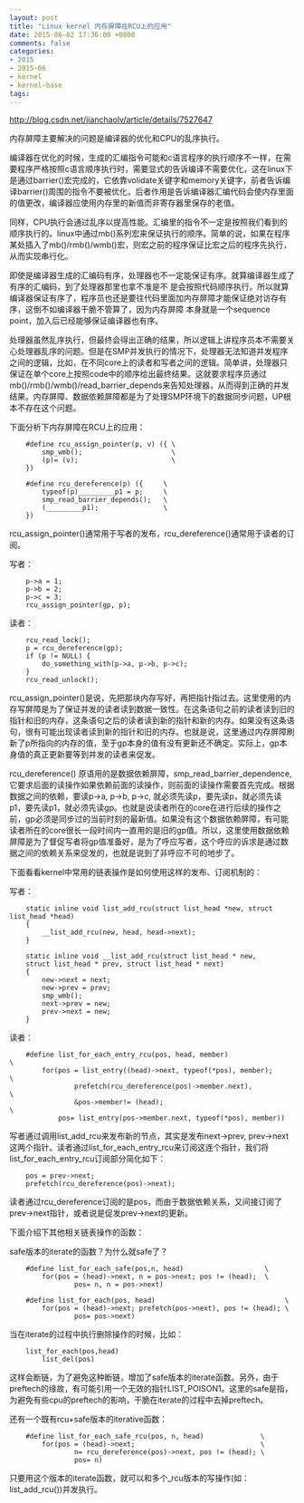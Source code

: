 ```yaml
---
layout: post
title: "Linux kernel 内存屏障在RCU上的应用"
date: 2015-06-02 17:36:00 +0800
comments: false
categories:
- 2015
- 2015~06
- kernel
- kernel~base
tags:
---
```

http://blog.csdn.net/jianchaolv/article/details/7527647

内存屏障主要解决的问题是编译器的优化和CPU的乱序执行。

编译器在优化的时候，生成的汇编指令可能和c语言程序的执行顺序不一样，在需要程序严格按照c语言顺序执行时，需要显式的告诉编译不需要优化，这在linux下是通过barrier()宏完成的，它依靠volidate关键字和memory关键字，前者告诉编译barrier()周围的指令不要被优化，后者作用是告诉编译器汇编代码会使内存里面的值更改，编译器应使用内存里的新值而非寄存器里保存的老值。

同样，CPU执行会通过乱序以提高性能。汇编里的指令不一定是按照我们看到的顺序执行的。linux中通过mb()系列宏来保证执行的顺序。简单的说，如果在程序某处插入了mb()/rmb()/wmb()宏，则宏之前的程序保证比宏之后的程序先执行，从而实现串行化。

即使是编译器生成的汇编码有序，处理器也不一定能保证有序。就算编译器生成了有序的汇编码，到了处理器那里也拿不准是不 是会按照代码顺序执行。所以就算编译器保证有序了，程序员也还是要往代码里面加内存屏障才能保证绝对访存有序，这倒不如编译器干脆不管算了，因为内存屏障 本身就是一个sequence point，加入后已经能够保证编译器也有序。


处理器虽然乱序执行，但最终会得出正确的结果，所以逻辑上讲程序员本不需要关心处理器乱序的问题。但是在SMP并发执行的情况下，处理器无法知道并发程序之间的逻辑，比如，在不同core上的读者和写者之间的逻辑。简单讲，处理器只保证在单个core上按照code中的顺序给出最终结果。这就要求程序员通过mb()/rmb()/wmb()/read_barrier_depends来告知处理器，从而得到正确的并发结果。内存屏障、数据依赖屏障都是为了处理SMP环境下的数据同步问题，UP根本不存在这个问题。

下面分析下内存屏障在RCU上的应用：
```
	#define rcu_assign_pointer(p, v) ({ \
		smp_wmb();                      \
		(p)= (v);                       \
	})

	#define rcu_dereference(p) ({     \
		typeof(p)_________p1 = p;     \
		smp_read_barrier_depends();   \
		(_________p1);                \
	}) 
```
        
rcu_assign_pointer()通常用于写者的发布，rcu_dereference()通常用于读者的订阅。

写者：
```
	p->a = 1;
	p->b = 2;
	p->c = 3;
	rcu_assign_pointer(gp, p);
```

读者：
```
	rcu_read_lock();
	p = rcu_dereference(gp);
	if (p != NULL) {
		do_something_with(p->a, p->b, p->c);
	}
	rcu_read_unlock();
```

rcu_assign_pointer()是说，先把那块内存写好，再把指针指过去。这里使用的内存写屏障是为了保证并发的读者读到数据一致性。在这条语句之前的读者读到旧的指针和旧的内存，这条语句之后的读者读到新的指针和新的内存。如果没有这条语句，很有可能出现读者读到新的指针和旧的内存。也就是说，这里通过内存屏障刷新了p所指向的内存的值，至于gp本身的值有没有更新还不确定。实际上，gp本身值的真正更新要等到并发的读者来促发。

rcu_dereference() 原语用的是数据依赖屏障，smp_read_barrier_dependence,它要求后面的读操作如果依赖前面的读操作，则前面的读操作需要首先完成。根据数据之间的依赖，要读p->a, p->b, p->c, 就必须先读p，要先读p，就必须先读p1，要先读p1，就必须先读gp。也就是说读者所在的core在进行后续的操作之前，gp必须是同步过的当前时刻的最新值。如果没有这个数据依赖屏障，有可能读者所在的core很长一段时间内一直用的是旧的gp值。所以，这里使用数据依赖屏障是为了督促写者将gp值准备好，是为了呼应写者，这个呼应的诉求是通过数据之间的依赖关系来促发的，也就是说到了非呼应不可的地步了。

下面看看kernel中常用的链表操作是如何使用这样的发布、订阅机制的：

写者：
```
	static inline void list_add_rcu(struct list_head *new, struct list_head *head)
	{
		__list_add_rcu(new, head, head->next);
	}

	static inline void __list_add_rcu(struct list_head * new,
	struct list_head * prev, struct list_head * next)
	{
		new->next = next;
		new->prev = prev;
		smp_wmb();
		next->prev = new;
		prev->next = new;
	}
```

读者：

```
	#define list_for_each_entry_rcu(pos, head, member)                \
		for(pos = list_entry((head)->next, typeof(*pos), member);     \
				prefetch(rcu_dereference(pos)->member.next),          \
				&pos->member!= (head);                                \
			pos= list_entry(pos->member.next, typeof(*pos), member))
```

写者通过调用list_add_rcu来发布新的节点，其实是发布next->prev, prev->next这两个指针。读者通过list_for_each_entry_rcu来订阅这连个指针，我们将list_for_each_entry_rcu订阅部分简化如下：

```
	pos = prev->next;
	prefetch(rcu_dereference(pos)->next);
```

读者通过rcu_dereference订阅的是pos，而由于数据依赖关系，又间接订阅了prev->next指针，或者说是促发prev->next的更新。

下面介绍下其他相关链表操作的函数：

safe版本的iterate的函数？为什么就safe了？

```
	#define list_for_each_safe(pos,n, head)                    \
		for(pos = (head)->next, n = pos->next; pos != (head);  \
				pos= n, n = pos->next)

	#define list_for_each(pos, head)                                \
		for(pos = (head)->next; prefetch(pos->next), pos != (head); \
				pos= pos->next)
```

当在iterate的过程中执行删除操作的时候，比如：
```
	list_for_each(pos,head)
		list_del(pos)
```
这样会断链，为了避免这种断链，增加了safe版本的iterate函数。另外，由于preftech的缘故，有可能引用一个无效的指针LIST_POISON1。这里的safe是指，为避免有些cpu的preftech的影响，干脆在iterate的过程中去掉preftech。

还有一个既有rcu+safe版本的iterative函数：
```
	#define list_for_each_safe_rcu(pos, n, head)              \
		for(pos = (head)->next;                               \
				n= rcu_dereference(pos)->next, pos != (head); \
				pos= n)
```

只要用这个版本的iterate函数，就可以和多个_rcu版本的写操作(如：list_add_rcu())并发执行。


